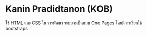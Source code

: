 # Kanin Pradidtanon (KOB)
ใช้ HTML และ CSS ในการพัฒนา ระบบจะเป็นแบบ One Pages โดยมีการเรียกใช้ bootstraps 

